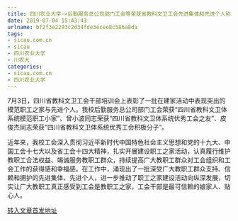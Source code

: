 ```yaml
---
title: 四川农业大学->后勤服务总公司部门工会等荣获省教科文卫工会先进集体和先进个人称号 | sicau.com.cn
date: 2019-07-04 15:43:43
urlname: bf2f3e2293c2d34fde3ecee8c586a8da
tags: 
- sicau.com.cn
- sicau
- 四川农业大学
- 川农大
categories:
- sicau.com.cn
- 四川农业大学
---
```



7月3日，四川省教科文卫工会干部培训会上表彰了一批在建家活动中表现突出的模范职工之家与先进个人。我校后勤服务总公司部门工会荣获“四川省教科文卫体系统模范职工小家”、曾小波同志荣获“四川省教科文卫体系统优秀工会之友”、皮俊杰同志荣获“四川省教科文卫体系统优秀工会积极分子”。

近年来，我校工会深入贯彻习近平新时代中国特色社会主义思想和党的十九大、中国工会十七大以及省工会十四大精神，扎实开展建设职工之家活动，认真履行维护教职工合法权益、竭诚服务教职工群众，持续提高广大教职工群众对工会组织和工会工作的获得感和幸福感。在工作中，涌现出了一批深受广大教职工群众支持、信赖和拥护的先进集体、先进个人，进一步推动了职工之家建设活动向纵深发展，切实让广大教职工真正感受到工会是教职工之家，工会干部是最可信赖的娘家人、贴心人。





[转入文章首发地址](https://news.sicau.edu.cn/info/1078/52454.htm)
